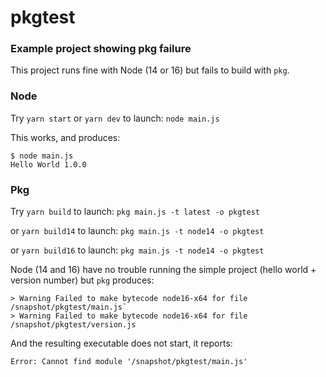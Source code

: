# pkgtest
### Example project showing pkg failure

This project runs fine with Node (14 or 16) but fails to build with `pkg`.

### Node
Try `yarn start` or `yarn dev` to launch:
`node main.js`

This works, and produces:
```
$ node main.js
Hello World 1.0.0
```

### Pkg
Try `yarn build` to launch:
`pkg main.js -t latest -o pkgtest`

or `yarn build14` to launch:
`pkg main.js -t node14 -o pkgtest`

or `yarn build16` to launch:
`pkg main.js -t node14 -o pkgtest`

Node (14 and 16) have no trouble running the simple project (hello world + version number) but `pkg` produces:
```
> Warning Failed to make bytecode node16-x64 for file /snapshot/pkgtest/main.js`
> Warning Failed to make bytecode node16-x64 for file /snapshot/pkgtest/version.js
```
And the resulting executable does not start, it reports:
```
Error: Cannot find module '/snapshot/pkgtest/main.js'
```
